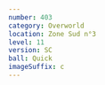 ```yaml
---
number: 403
category: Overworld
location: Zone Sud n°3
level: 11
version: SC
ball: Quick
imageSuffix: c
---
```

